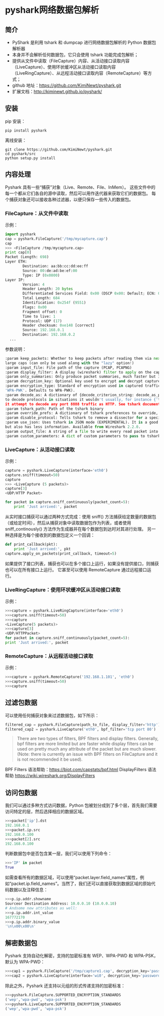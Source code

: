 # pyshark网络数据包解析

## 简介

- PyShark 是利用 tshark 和 dumpcap 进行网络数据包解析的 Python 数据包解析器
- 本身并不会解析任何数据包，它只会使用 tshark 功能完成包解析；
- 提供从文件中读取（FileCapture）内容、从活动接口读取内容（LiveCapture）、使用环状缓冲区从活动接口读取内容（LiveRingCapture）、从远程活动接口读取内容（RemoteCapture）等方式；
- github 地址：<https://github.com/KimiNewt/pyshark.git>
- 扩展文档：<http://kiminewt.github.io/pyshark/>

## 安装

pip 安装：

```batch
pip install pyshark
```

离线安装：

```batch
git clone https://github.com/KimiNewt/pyshark.git
cd pyshark/src
python setup.py install
```

## 内容处理

Pyshark 具有一些“捕获”对象（Live、Remote、File、InMem）。 这些文件中的每一个都从它们各自的源中读取，然后可以用作迭代器来获取它们的数据包。 每个捕获对象还可以接收各种过滤器，以便只保存一些传入的数据包。

### FileCapture：从文件中读取

示例：

```python
import pyshark
cap = pyshark.FileCapture('/tmp/mycapture.cap')
cap
>>> <FileCapture /tmp/mycapture.cap>
print cap[0]
Packet (Length: 698)
Layer ETH:
        Destination: aa:bb:cc:dd:ee:ff
        Source: 00:de:ad:be:ef:00
        Type: IP (0x0800)
Layer IP:
        Version: 4
        Header Length: 20 bytes
        Differentiated Services Field: 0x00 (DSCP 0x00: Default; ECN: 0x00: Not-ECT (Not ECN-Capable Transport))
        Total Length: 684
        Identification: 0x254f (9551)
        Flags: 0x00
        Fragment offset: 0
        Time to live: 1
        Protocol: UDP (17)
        Header checksum: 0xe148 [correct]
        Source: 192.168.0.1
        Destination: 192.168.0.2
  ...
```

参数说明：

```python
:param keep_packets: Whether to keep packets after reading them via next(). Used to conserve memory when reading
large caps (can only be used along with the "lazy" option!)
:param input_file: File path of the capture (PCAP, PCAPNG)
:param display_filter: A display (wireshark) filter to apply on the cap before reading it.
:param only_summaries: Only produce packet summaries, much faster but includes very little information.
:param decryption_key: Optional key used to encrypt and decrypt captured traffic.
:param encryption_type: Standard of encryption used in captured traffic (must be either 'WEP', 'WPA-PWD', or
'WPA-PWK'. Defaults to WPA-PWK).
:param decode_as: A dictionary of {decode_criterion_string: decode_as_protocol} that are used to tell tshark
to decode protocols in situations it wouldn't usually, for instance {'tcp.port==8888': 'http'} would make
it attempt to decode any port 8888 traffic as HTTP. See tshark documentation for details.
:param tshark_path: Path of the tshark binary
:param override_prefs: A dictionary of tshark preferences to override, {PREFERENCE_NAME: PREFERENCE_VALUE, ...}.
:param disable_protocol: Tells tshark to remove a dissector for a specific protocol.
:param use_json: Uses tshark in JSON mode (EXPERIMENTAL). It is a good deal faster than XML
but also has less information. Available from Wireshark 2.2.0.
:param output_file: A string of a file to write every read packet into (useful when filtering).
:param custom_parameters: A dict of custom parameters to pass to tshark, i.e. {"--param": "value"}
```

### LiveCapture：从活动接口读取

示例：

```python
capture = pyshark.LiveCapture(interface='eth0')
capture.sniff(timeout=50)
capture
>>> <LiveCapture (5 packets)>
capture[3]
<UDP/HTTP Packet>

for packet in capture.sniff_continuously(packet_count=5):
    print 'Just arrived:', packet
```

从实时接口捕获可以通过两种方式完成：使用 sniff() 方法捕获给定数量的数据包（或给定时间），然后从捕获对象中读取数据包作为列表，或者使用 sniff_continously() 方法作为生成器并在每个数据包到达时对其进行处理。 另一种选择是为每个接收到的数据包定义一个回调：

```python
def print_callback(pkt):
    print 'Just arrived:', pkt
capture.apply_on_packets(print_callback, timeout=5)
```

如果提供了接口列表，捕获也可以在多个接口上运行，如果没有提供接口，则捕获也可以在所有接口上运行。 它甚至可以使用 RemoteCapture 通过远程接口运行。

### LiveRingCapture：使用环状缓冲区从活动接口读取

示例：

```python
>>>capture = pyshark.LiveRingCapture(interface='eth0')
>>>capture.sniff(timeout=50)
>>>capture
<LiveCapture(5 packets)>
>>>capture[3]
<UDP/HTTPPacket>
for packet in capture.sniff_continuously(packet_count=5):
print 'Just arrived:', packet
```

### RemoteCapture：从远程活动接口读取

示例：

```python
>>>capture = pyshark.RemoteCapture('192.168.1.101', 'eth0')
>>>capture.sniff(timeout=50)
>>>capture
```

## 过滤包数据

可以使用任何捕获对象来过滤数据包，如下所示：

```python
filtered_cap = pyshark.FileCapture(path_to_file, display_filter='http')
filtered_cap2 = pyshark.LiveCapture('eth0', bpf_filter='tcp port 80')
```

> There are two types of filters, BPF filters and display filters. Generally, bpf filters are more limited but are faster while display filters can be used on pretty much any attribute of the packet but are much slower. (Note: there is currently an issue with BPF filters on FileCapture and it is not recommended it be used).

BPF Filters 语法帮助：<https://biot.com/capstats/bpf.html>
DisplayFilters 语法帮助 <https://wiki.wireshark.org/DisplayFilters>

## 访问包数据

我们可以通过多种方式访问数据，Python 包被划分成到了多个层，首先我们需要访问特定的层，然后选择相应的数据区域。

```python
>>>packet['ip'].dst
192.168.0.1
>>>packet.ip.src
192.168.0.100
>>>packet[2].src
192.168.0.100
```

判断数据包中是否包含某一层，我们可以使用下列命令：

```python
>>>'IP' in packet
True
```

如需查看所有的数据区域，可以使用“packet.layer.field_names”属性，例如“packet.ip.field_names”。当然了，我们还可以直接获取到数据区域的原始代码数据以及注释信息：

```python
>>>p.ip.addr.showname
Sourceor Destination Address: 10.0.0.10 (10.0.0.10)
# Andsome new attributes as well:
>>>p.ip.addr.int_value
167772170
>>>p.ip.addr.binary_value
'\n\x00\x00\n'
```

## 解密数据包

Pyshark 支持自动化解密，支持的加密标准有 WEP、WPA-PWD 和 WPA-PSK，默认为 WPA-PWD：

```python
>>>cap1 = pyshark.FileCapture('/tmp/capture1.cap', decryption_key='password')
>>>cap2 = pyshark.LiveCapture(interface='wi0', decryption_key='password',encryption_type='wpa-psk')
```

除此之外，Pyshark 还支持以元组的形式传递支持的加密标准：

```python
>>>pyshark.FileCapture.SUPPORTED_ENCRYPTION_STANDARDS
('wep','wpa-pwd', 'wpa-psk')
>>>pyshark.LiveCapture.SUPPORTED_ENCRYPTION_STANDARDS
('wep','wpa-pwd', 'wpa-psk')
```
